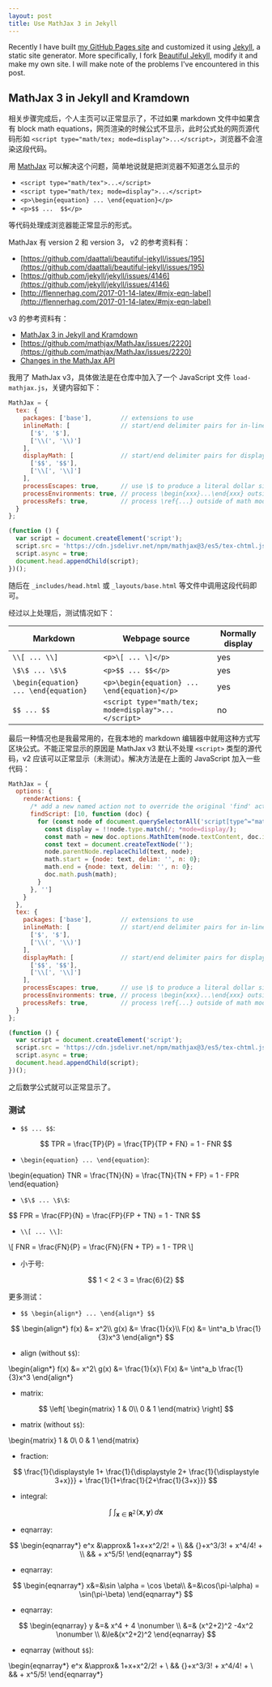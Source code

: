```yaml
---
layout: post
title: Use MathJax 3 in Jekyll
---
```


Recently I have built [my GitHub Pages site](https://github.com/zxqaiycx/zxqaiycx.github.io) and customized it using [Jekyll]( https://jekyllrb.com/ ), a static site generator. More specifically, I fork [Beautiful Jekyll]( https://github.com/daattali/beautiful-jekyll ), modify it and make my own site. I will make note of the problems I've encountered in this post. 

## MathJax 3 in Jekyll and Kramdown

相关步骤完成后，个人主页可以正常显示了，不过如果 markdown 文件中如果含有 block math equations，网页渲染的时候公式不显示，此时公式处的网页源代码形如 `<script type="math/tex; mode=display">...</script>`，浏览器不会渲染这段代码。

用 [MathJax](http://docs.mathjax.org/en/latest/index.html) 可以解决这个问题，简单地说就是把浏览器不知道怎么显示的
- `<script type="math/tex">...</script>`
- `<script type="math/tex; mode=display">...</script>`
- `<p>\begin{equation} ... \end{equation}</p>`
- `<p>$$ ...  $$</p>`

等代码处理成浏览器能正常显示的形式。

MathJax 有 version 2 和 version 3， v2 的参考资料有：
- [https://github.com/daattali/beautiful-jekyll/issues/195](https://github.com/daattali/beautiful-jekyll/issues/195)
- [https://github.com/jekyll/jekyll/issues/4146](https://github.com/jekyll/jekyll/issues/4146) 
- [http://flennerhag.com/2017-01-14-latex/#mjx-eqn-label](http://flennerhag.com/2017-01-14-latex/#mjx-eqn-label)

v3 的参考资料有：
- [MathJax 3 in Jekyll and Kramdown](https://11011110.github.io/blog/2019/10/17/mathjax-3-jekyll.html)
- [https://github.com/mathjax/MathJax/issues/2220](https://github.com/mathjax/MathJax/issues/2220)
- [Changes in the MathJax API](http://docs.mathjax.org/en/latest/upgrading/v2.html#changes-in-the-mathjax-api)

我用了 MathJax v3，具体做法是在仓库中加入了一个 JavaScript 文件 `load-mathjax.js`，关键内容如下：
```javascript
MathJax = {
  tex: {
    packages: ['base'],        // extensions to use
    inlineMath: [              // start/end delimiter pairs for in-line math
      ['$', '$'], 
      ['\\(', '\\)']
    ],
    displayMath: [             // start/end delimiter pairs for display math
      ['$$', '$$'],
      ['\\[', '\\]']
    ],
    processEscapes: true,      // use \$ to produce a literal dollar sign
    processEnvironments: true, // process \begin{xxx}...\end{xxx} outside math mode
    processRefs: true,         // process \ref{...} outside of math mode
  }
};

(function () {
  var script = document.createElement('script');
  script.src = 'https://cdn.jsdelivr.net/npm/mathjax@3/es5/tex-chtml.js';
  script.async = true;
  document.head.appendChild(script);
})();
```

随后在 `_includes/head.html` 或 `_layouts/base.html` 等文件中调用这段代码即可。

经过以上处理后，测试情况如下：

| Markdown                              | Webpage source                                       | Normally display |
| ------------------------------------- | ---------------------------------------------------- | ---------------- |
| `\\[ ... \\]`                         | `<p>\[ ... \]</p>`                                   | yes              |
| `\$\$ ... \$\$`                       | `<p>$$ ... $$</p>`                                   | yes              |
| `\begin{equation} ... \end{equation}` | `<p>\begin{equation} ... \end{equation}</p>`         | yes              |
| `$$ ... $$`                           | `<script type="math/tex; mode=display">...</script>` | no               |

最后一种情况也是我最常用的，在我本地的 markdown 编辑器中就用这种方式写区块公式。不能正常显示的原因是 MathJax v3 默认不处理 `<script>` 类型的源代码，v2 应该可以正常显示（未测试）。解决方法是在上面的 JavaScript 加入一些代码：
```javascript
MathJax = {
  options: {
    renderActions: {
      /* add a new named action not to override the original 'find' action */
      findScript: [10, function (doc) {
        for (const node of document.querySelectorAll('script[type^="math/tex"]')) {
          const display = !!node.type.match(/; *mode=display/);
          const math = new doc.options.MathItem(node.textContent, doc.inputJax[0], display);
          const text = document.createTextNode('');
          node.parentNode.replaceChild(text, node);
          math.start = {node: text, delim: '', n: 0};
          math.end = {node: text, delim: '', n: 0};
          doc.math.push(math);
        }
      }, '']
    }
  },
  tex: {
    packages: ['base'],        // extensions to use
    inlineMath: [              // start/end delimiter pairs for in-line math
      ['$', '$'], 
      ['\\(', '\\)']
    ],
    displayMath: [             // start/end delimiter pairs for display math
      ['$$', '$$'],
      ['\\[', '\\]']
    ],
    processEscapes: true,      // use \$ to produce a literal dollar sign
    processEnvironments: true, // process \begin{xxx}...\end{xxx} outside math mode
    processRefs: true,         // process \ref{...} outside of math mode
  }
};

(function () {
  var script = document.createElement('script');
  script.src = 'https://cdn.jsdelivr.net/npm/mathjax@3/es5/tex-chtml.js';
  script.async = true;
  document.head.appendChild(script);
})();
```

之后数学公式就可以正常显示了。

### 测试

- `$$ ... $$`: 

$$ TPR = \frac{TP}{P} = \frac{TP}{TP + FN} = 1 - FNR $$

- `\begin{equation} ... \end{equation}`: 

\begin{equation} TNR = \frac{TN}{N} = \frac{TN}{TN + FP} = 1 - FPR \end{equation}

- `\$\$ ... \$\$`: 

\$\$ FPR = \frac{FP}{N} = \frac{FP}{FP + TN} = 1 - TNR \$\$

- `\\[ ... \\]`: 

\\[ FNR = \frac{FN}{P} = \frac{FN}{FN + TP} = 1 - TPR \\]

- 小于号: 

$$
1 < 2 < 3 = \frac{6}{2} 
$$


更多测试：
- `$$ \begin{align*} ... \end{align*} $$`

$$
\begin{align*}
  f(x) &= x^2\\
  g(x) &= \frac{1}{x}\\
  F(x) &= \int^a_b \frac{1}{3}x^3
\end{align*}
$$

- align (without `$$`): 

\begin{align*}
  f(x) &= x^2\\
  g(x) &= \frac{1}{x}\\
  F(x) &= \int^a_b \frac{1}{3}x^3
\end{align*}

- matrix:

$$
\left[
\begin{matrix}
1 & 0\\
0 & 1
\end{matrix}
\right]
$$

- matrix (without `$$`): 

\begin{matrix}
1 & 0\\
0 & 1
\end{matrix}

- fraction: 

$$
 \frac{1}{\displaystyle 1+
   \frac{1}{\displaystyle 2+
   \frac{1}{\displaystyle 3+x}}} +
 \frac{1}{1+\frac{1}{2+\frac{1}{3+x}}}
$$

- integral: 

$$
 \mathop{\int \!\!\! \int}_{\mathbf{x} \in \mathbf{R}^2} 
 \! \langle \mathbf{x},\mathbf{y}\rangle 
 \,d\mathbf{x}
$$

- eqnarray: 

$$
\begin{eqnarray*}
 e^x &\approx& 1+x+x^2/2! + \\
   && {}+x^3/3! + x^4/4! + \\
   && + x^5/5!
\end{eqnarray*}
$$

- eqnarray: 

$$
\begin{eqnarray*}
 x&=&\sin \alpha = \cos \beta\\
  &=&\cos(\pi-\alpha) = \sin(\pi-\beta)
\end{eqnarray*}
$$

- eqnarray: 

$$
\begin{eqnarray}
 y &=& x^4 + 4      \nonumber \\
   &=& (x^2+2)^2 -4x^2 \nonumber \\
   &\le&(x^2+2)^2
\end{eqnarray}
$$

- eqnarray (without `$$`): 

\begin{eqnarray*}
 e^x &\approx& 1+x+x^2/2! + \\
   && {}+x^3/3! + x^4/4! + \\
   && + x^5/5!
\end{eqnarray*}

